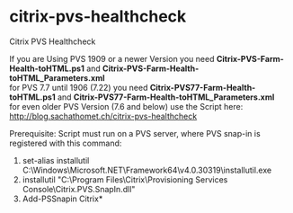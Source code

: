 # citrix-pvs-healthcheck
Citrix PVS Healthcheck 

If you are Using PVS 1909 or a newer Version you need <b>Citrix-PVS-Farm-Health-toHTML.ps1</b> and <b>Citrix-PVS-Farm-Health-toHTML_Parameters.xml</b>
<br>
for PVS 7.7 until 1906 (7.22) you need <b>Citrix-PVS77-Farm-Health-toHTML.ps1</b> and <b>Citrix-PVS77-Farm-Health-toHTML_Parameters.xml</b>
<br>
for even older PVS Version (7.6 and below) use the Script here: http://blog.sachathomet.ch/citrix-pvs-healthcheck


Prerequisite: Script must run on a PVS server, where PVS snap-in is registered with this command:
 1. set-alias installutil C:\Windows\Microsoft.NET\Framework64\v4.0.30319\installutil.exe
 2. installutil "C:\Program Files\Citrix\Provisioning Services Console\Citrix.PVS.SnapIn.dll"
 3. Add-PSSnapin Citrix*
